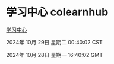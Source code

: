 # 学习中心 colearnhub
[学习中心](http://219.139.197.74:56308/colearnhub/)

2024年 10月 29日 星期二 00:40:02 CST

2024年 10月 28日 星期一 16:40:02 GMT
